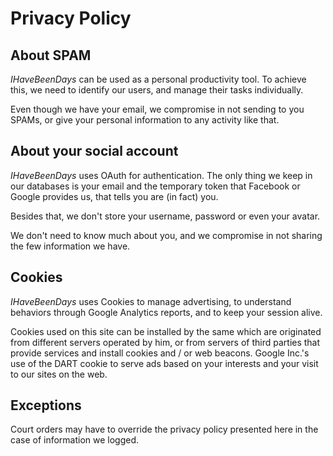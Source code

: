 # Privacy Policy

## About SPAM

*IHaveBeenDays* can be used as a personal productivity tool. To achieve this,
we need to identify our users, and manage their tasks individually.

Even though we have your email, we compromise in not sending to you
SPAMs, or give your personal information to any activity like that.


## About your social account

*IHaveBeenDays* uses OAuth for authentication. The only thing we keep in
our databases is your email and the temporary token that Facebook or
Google provides us, that tells you are (in fact) you.

Besides that, we don't store your username, password or even your avatar.

We don't need to know much about you, and we compromise in not sharing
the few information we have.


## Cookies

*IHaveBeenDays* uses Cookies to manage advertising, to understand behaviors
through Google Analytics reports, and to keep your session alive.

Cookies used on this site can be installed by the same which are
originated from different servers operated by him, or from servers of
third parties that provide services and install cookies and / or web
beacons. Google Inc.'s use of the DART
cookie to serve ads based on your interests and your visit to our sites
on the web.


## Exceptions

Court orders may have to override the privacy policy presented here in
the case of information we logged.
